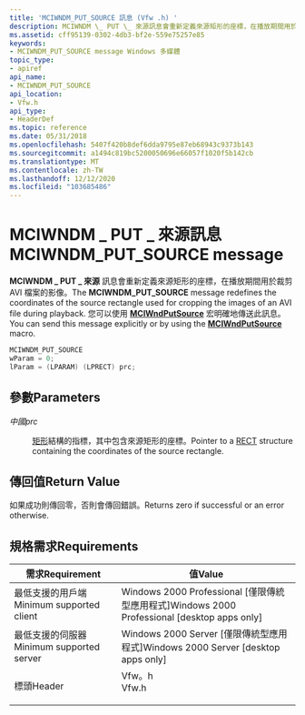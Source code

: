 ```yaml
---
title: 'MCIWNDM_PUT_SOURCE 訊息 (Vfw .h) '
description: MCIWNDM \_ PUT \_ 來源訊息會重新定義來源矩形的座標，在播放期間用於裁剪 AVI 檔案的影像。 您可以使用 MCIWndPutSource 宏明確地傳送此訊息。
ms.assetid: cff95139-0302-4db3-bf2e-559e75257e85
keywords:
- MCIWNDM_PUT_SOURCE message Windows 多媒體
topic_type:
- apiref
api_name:
- MCIWNDM_PUT_SOURCE
api_location:
- Vfw.h
api_type:
- HeaderDef
ms.topic: reference
ms.date: 05/31/2018
ms.openlocfilehash: 5407f420b8def6dda9795e87eb68943c9373b143
ms.sourcegitcommit: a1494c819bc5200050696e66057f1020f5b142cb
ms.translationtype: MT
ms.contentlocale: zh-TW
ms.lasthandoff: 12/12/2020
ms.locfileid: "103685486"
---
```

# <a name="mciwndm_put_source-message"></a><span data-ttu-id="2cab9-105">MCIWNDM \_ PUT \_ 來源訊息</span><span class="sxs-lookup"><span data-stu-id="2cab9-105">MCIWNDM\_PUT\_SOURCE message</span></span>

<span data-ttu-id="2cab9-106">**MCIWNDM \_ PUT \_ 來源** 訊息會重新定義來源矩形的座標，在播放期間用於裁剪 AVI 檔案的影像。</span><span class="sxs-lookup"><span data-stu-id="2cab9-106">The **MCIWNDM\_PUT\_SOURCE** message redefines the coordinates of the source rectangle used for cropping the images of an AVI file during playback.</span></span> <span data-ttu-id="2cab9-107">您可以使用 [**MCIWndPutSource**](/windows/desktop/api/Vfw/nf-vfw-mciwndputsource) 宏明確地傳送此訊息。</span><span class="sxs-lookup"><span data-stu-id="2cab9-107">You can send this message explicitly or by using the [**MCIWndPutSource**](/windows/desktop/api/Vfw/nf-vfw-mciwndputsource) macro.</span></span>


```C++
MCIWNDM_PUT_SOURCE 
wParam = 0; 
lParam = (LPARAM) (LPRECT) prc; 
```



## <a name="parameters"></a><span data-ttu-id="2cab9-108">參數</span><span class="sxs-lookup"><span data-stu-id="2cab9-108">Parameters</span></span>

<dl> <dt>

<span data-ttu-id="2cab9-109"><span id="prc"></span><span id="PRC"></span>*中國*</span><span class="sxs-lookup"><span data-stu-id="2cab9-109"><span id="prc"></span><span id="PRC"></span>*prc*</span></span>
</dt> <dd>

<span data-ttu-id="2cab9-110">[矩形](/previous-versions//ms536136(v=vs.85))結構的指標，其中包含來源矩形的座標。</span><span class="sxs-lookup"><span data-stu-id="2cab9-110">Pointer to a [RECT](/previous-versions//ms536136(v=vs.85)) structure containing the coordinates of the source rectangle.</span></span>

</dd> </dl>

## <a name="return-value"></a><span data-ttu-id="2cab9-111">傳回值</span><span class="sxs-lookup"><span data-stu-id="2cab9-111">Return Value</span></span>

<span data-ttu-id="2cab9-112">如果成功則傳回零，否則會傳回錯誤。</span><span class="sxs-lookup"><span data-stu-id="2cab9-112">Returns zero if successful or an error otherwise.</span></span>

## <a name="requirements"></a><span data-ttu-id="2cab9-113">規格需求</span><span class="sxs-lookup"><span data-stu-id="2cab9-113">Requirements</span></span>



| <span data-ttu-id="2cab9-114">需求</span><span class="sxs-lookup"><span data-stu-id="2cab9-114">Requirement</span></span> | <span data-ttu-id="2cab9-115">值</span><span class="sxs-lookup"><span data-stu-id="2cab9-115">Value</span></span> |
|-------------------------------------|----------------------------------------------------------------------------------|
| <span data-ttu-id="2cab9-116">最低支援的用戶端</span><span class="sxs-lookup"><span data-stu-id="2cab9-116">Minimum supported client</span></span><br/> | <span data-ttu-id="2cab9-117">Windows 2000 Professional \[僅限傳統型應用程式\]</span><span class="sxs-lookup"><span data-stu-id="2cab9-117">Windows 2000 Professional \[desktop apps only\]</span></span><br/>                       |
| <span data-ttu-id="2cab9-118">最低支援的伺服器</span><span class="sxs-lookup"><span data-stu-id="2cab9-118">Minimum supported server</span></span><br/> | <span data-ttu-id="2cab9-119">Windows 2000 Server \[僅限傳統型應用程式\]</span><span class="sxs-lookup"><span data-stu-id="2cab9-119">Windows 2000 Server \[desktop apps only\]</span></span><br/>                             |
| <span data-ttu-id="2cab9-120">標頭</span><span class="sxs-lookup"><span data-stu-id="2cab9-120">Header</span></span><br/>                   | <dl> <span data-ttu-id="2cab9-121"><dt>Vfw。h</dt></span><span class="sxs-lookup"><span data-stu-id="2cab9-121"><dt>Vfw.h</dt></span></span> </dl> |



 

